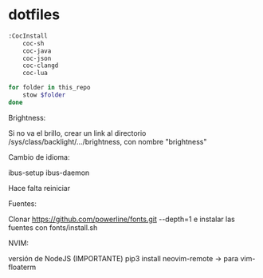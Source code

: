 # dotfiles

```bash
:CocInstall 
    coc-sh
    coc-java
    coc-json
    coc-clangd
    coc-lua
```

```bash
for folder in this_repo
    stow $folder
done
```

Brightness:

Si no va el brillo, crear un link al directorio /sys/class/backlight/.../brightness, con nombre "brightness"

Cambio de idioma:

ibus-setup
ibus-daemon

Hace falta reiniciar

Fuentes:

Clonar https://github.com/powerline/fonts.git --depth=1 e instalar las fuentes con fonts/install.sh

NVIM:

versión de NodeJS (IMPORTANTE)
pip3 install neovim-remote -> para vim-floaterm
